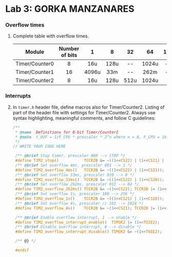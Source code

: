 # Lab 3: GORKA MANZANARES

### Overflow times

1. Complete table with overflow times.

   | **Module** | **Number of bits** | **1** | **8** | **32** | **64** | **128** | **256** | **1024** |
   | :-: | :-: | :-: | :-: | :-: | :-: | :-: | :-: | :-: |
   | Timer/Counter0 | 8  | 16u   | 128u | --   | 1024u | -- | 4m | 16m |
   | Timer/Counter1 | 16 | 4096u | 33m  | --   | 262m  | -- | 1s | 42s |
   | Timer/Counter2 | 8  | 16u   | 128u | 512u | 1024u |    | 4m | 16m |

### Interrupts

2. In `timer.h` header file, define macros also for Timer/Counter2. Listing of part of the header file with settings for Timer/Counter2. Always use syntax highlighting, meaningful comments, and follow C guidelines:

   ```c
   /**
    * @name  Definitions for 8-bit Timer/Counter2
    * @note  t_OVF = 1/F_CPU * prescaler * 2^n where n = 8, F_CPU = 16 MHz
    */
   // WRITE YOUR CODE HERE

    /** @brief Stop timer, prescaler 000 --> STOP */
    #define TIM2_stop()           TCCR2B &= ~((1<<CS22) | (1<<CS21) | (1<<CS20));
    /** @brief Set overflow 4ms, prescaler 001 --> 1 */
    #define TIM2_overflow_4ms()   TCCR2B &= ~((1<<CS22) | (1<<CS21)); TCCR2B |= (1<<CS20);
    /** @brief Set overflow 33ms, prescaler 010 --> 8 */
    #define TIM2_overflow_33ms()  TCCR2B &= ~((1<<CS22) | (1<<CS20)); TCCR2B |= (1<<CS21);
    /** @brief Set overflow 262ms, prescaler 011 --> 64 */
    #define TIM2_overflow_262ms() TCCR2B &= ~(1<<CS22); TCCR1B |= (1<<CS21) | (1<<CS20);
    /** @brief Set overflow 1s, prescaler 100 --> 256 */
    #define TIM2_overflow_1s()    TCCR2B &= ~((1<<CS21) | (1<<CS20)); TCCR2B |= (1<<CS22);
    /** @brief Set overflow 4s, prescaler // 101 --> 1024 */
    #define TIM2_overflow_4s()    TCCR2B &= ~(1<<CS21); TCCR2B |= (1<<CS22) | (1<<CS20);

    /** @brief Enable overflow interrupt, 1 --> enable */
    #define TIM2_overflow_interrupt_enable()  TIMSK2 |= (1<<TOIE2);
    /** @brief Disable overflow interrupt, 0 --> disable */
    #define TIM2_overflow_interrupt_disable() TIMSK2 &= ~(1<<TOIE2);

    /** @} */

    #endif
